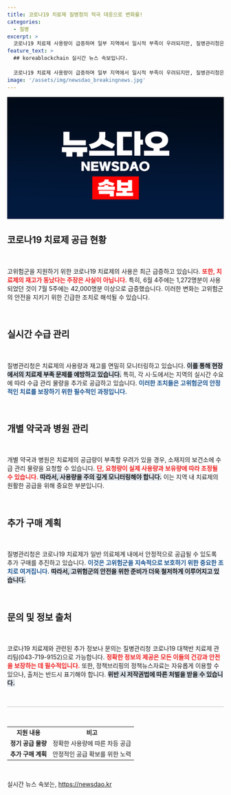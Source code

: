 ```yaml
---
title: 코로나19 치료제 질병청의 적극 대응으로 변화를!
categories:
  - 질병
excerpt: >
  코로나19 치료제 사용량이 급증하며 일부 지역에서 일시적 부족이 우려되지만, 질병관리청은 재고가 동났다는 주장을 반박했습니다. 안정적 공급을 위해 추가 구매를 추진하고 있다고 밝혔습니다. 클릭하여 자세한 내용을 확인하세요!
feature_text: >
  ## koreablockchain 실시간 뉴스 속보입니다.

  코로나19 치료제 사용량이 급증하며 일부 지역에서 일시적 부족이 우려되지만, 질병관리청은 재고가 동났다는 주장을 반박했습니다. 안정적 공급을 위해 추가 구매를 추진하고 있다고 밝혔습니다. 클릭하여 자세한 내용을 확인하세요!
image: '/assets/img/newsdao_breakingnews.jpg'
---
```


<p><img src="/assets/img/newsdao_breakingnews.jpg" alt="koreablockchain 속보" /></p>

<h2 data-ke-size="size26">코로나19 치료제 공급 현황</h2>

<p data-ke-size="size16">&nbsp;</p>

<p>고위험군을 지원하기 위한 코로나19 치료제의 사용은 최근 급증하고 있습니다. <b><span style="color: #ee2323;">또한, 치료제의 재고가 동났다는 주장은 사실이 아닙니다.</span></b> 특히, 6월 4주에는 1,272명분이 사용되었던 것이 7월 5주에는 42,000명분 이상으로 급증했습니다. 이러한 변화는 고위험군의 안전을 지키기 위한 긴급한 조치로 해석될 수 있습니다.</p>

<p data-ke-size="size16">&nbsp;</p>

<h2 data-ke-size="size26">실시간 수급 관리</h2>

<p data-ke-size="size16">&nbsp;</p>

<p>질병관리청은 치료제의 사용량과 재고를 면밀히 모니터링하고 있습니다. <b><span style="background-color: #21538527;">이를 통해 현장에서의 치료제 부족 문제를 예방하고 있습니다.</span></b> 특히, 각 시·도에서는 지역의 실시간 수요에 따라 수급 관리 물량을 추가로 공급하고 있습니다. <b><span style="color: #1a5490;">이러한 조치들은 고위험군의 안정적인 치료를 보장하기 위한 필수적인 과정입니다.</span></b></p>

<p data-ke-size="size16">&nbsp;</p>

<h2 data-ke-size="size26">개별 약국과 병원 관리</h2>

<p data-ke-size="size16">&nbsp;</p>

<p>개별 약국과 병원은 치료제의 공급량이 부족할 우려가 있을 경우, 소재지의 보건소에 수급 관리 물량을 요청할 수 있습니다. <b><span style="color: #ee2323;">단, 요청량이 실제 사용량과 보유량에 따라 조정될 수 있습니다.</span></b> <b><span style="background-color: #21538527;">따라서, 사용량을 주의 깊게 모니터링해야 합니다.</span></b> 이는 지역 내 치료제의 원활한 공급을 위해 중요한 부분입니다.</p>

<p data-ke-size="size16">&nbsp;</p>

<h2 data-ke-size="size26">추가 구매 계획</h2>

<p data-ke-size="size16">&nbsp;</p>

<p>질병관리청은 코로나19 치료제가 일반 의료체계 내에서 안정적으로 공급될 수 있도록 추가 구매를 추진하고 있습니다. <b><span style="color: #1a5490;">이것은 고위험군을 지속적으로 보호하기 위한 중요한 조치로 여겨집니다.</span></b> <b><span style="background-color: #21538527;">따라서, 고위험군의 안전을 위한 준비가 더욱 철저하게 이루어지고 있습니다.</span></b></p>

<p data-ke-size="size16">&nbsp;</p>

<h2 data-ke-size="size26">문의 및 정보 출처</h2>

<p data-ke-size="size16">&nbsp;</p>

<p>코로나19 치료제와 관련된 추가 정보나 문의는 질병관리청 코로나19 대책반 치료제 관리팀(043-719-9152)으로 가능합니다. <b><span style="color: #ee2323;">정확한 정보의 제공은 모든 이들의 건강과 안전을 보장하는 데 필수적입니다.</span></b> 또한, 정책브리핑의 정책뉴스자료는 자유롭게 이용할 수 있으나, 출처는 반드시 표기해야 합니다. <b><span style="background-color: #21538527;">위반 시 저작권법에 따른 처벌을 받을 수 있습니다.</span></b></p>

<p data-ke-size="size16">&nbsp;</p>

<hr style="height: 2px; background-color: #ddd; border: none;"/>

<p data-ke-size="size16">&nbsp;</p>

<table style="width: 100%; border-collapse: collapse;">
    <tr>
        <td style="text-align: center; height: 17px;"><b>지원 내용</b></td>
        <td style="text-align: center; height: 17px;"><b>비고</b></td>
    </tr>
    <tr>
        <td style="text-align: center; height: 17px;"><b>정기 공급 물량</b></td>
        <td style="text-align: center; height: 17px;">정확한 사용량에 따른 차등 공급</td>
    </tr>
    <tr>
        <td style="text-align: center; height: 17px;"><b>추가 구매 계획</b></td>
        <td style="text-align: center; height: 17px;">안정적인 공급 확보를 위한 노력</td>
    </tr>
</table>

<p data-ke-size="size16">&nbsp;</p>
실시간 뉴스 속보는, <a href="https://newsdao.kr" rel="dofollow">https://newsdao.kr</a>


